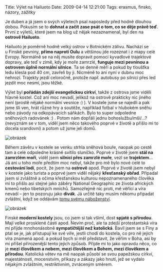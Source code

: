 Title: Výlet na Hailuoto
Date: 2009-04-14 12:21:00
Tags: erasmus, finsko, názory, zážitky

Je duben a já jsem o svých výletech psal naposledy před hodně dlouhou dobou. Pokusím se to **dohnat a začít zase psát o tom, co se děje právě teď**. První z výletů, které jsem na blog už nějak nezaznamenal, byl den na **ostrově Hailuoto**.

Hailuoto je poměrně hodně velký ostrov v Botnickém zálivu. Nachází se u Finské pevniny, **přímo naproti Oulu** a většinou jde rozeznat i z mapy celé Evropy. Normálně se na něj musíte dopravit pomocí kyvadlové trajektové dopravy, ale teď v zimě, kdy je moře zamrzlé, **funguje mezi pevninou a ostrovem úplně normální silnice**. Ta se denně měří a pokud by tloušťka ledu klesla pod 40 cm, zavřeli by ji. Nicméně to ani nyní v dubnu moc nehrozí. Trajekty jezdí celoročně, protože např. autobusy po silnici přes led jezdit moc nesmí, jsou těžké.

Výlet byl **pořádán zdejší evangelickou církví**, takže z ostrova jsme viděli hlavně kostel. Což ani moc nevadí, jelikož na ostrově prakticky nic jiného není (prostě nějaké normální vesnice :) ). V kostele jsme se najedli a pak jsme šli ven, hrát různé hry a soutěže, například fotbal v hlubokém sněhu nebo závody na odkopávacích sáňkách. Bylo to super odpoledne sněhových radovánek :) . Potom nám dopřáli jednu bohoslužbu/mši/…? (nevyznám se v tom, viděl jsem něco takového poprvé v životě a přišlo mi to docela srandovní) a potom už jsme jeli domů.

![obrázek](|filename|/images/106.jpg)

Během závěru v kostele se venku strhla sněhová bouře, naopak po cestě tam a celé odpoledne krásně svítilo sluníčko. Poprvé v životě jsem **stál na zamrzlém moři**, viděl jsem **silnici přes zamrzlé moře**, vezl se **trajektem**… Já ani u toho moře předtím moc nebyl, takže pro mě bylo nové celé to **cestování lodí**, pocit, že jsem na **ostrově** apod. Poprvé v životě jsem nebyl v kostele jako turista a poprvé jsem viděl nějaký **křesťanský obřad**. Připadal jsem si zvláštně a očima křesťanskou kulturou nepoznamenaného člověka mi to přišlo asi stejné jako záběry National Geographic ze života afrických kmenů nebo tibetských mnichů. Samozřejmě nic proti, mě věřící a víra nevadí – jen to pozoruju jako **divák**. Já určitě taky musím někomu připadat zvláštní, když se oddávám [tomu svému náboženství](http://www.hc-kometa.cz/).

![obrázek](|filename|/images/107.jpg)

Finské **moderní kostely** jsou, co jsem si tak všiml, dost **spjaté s přírodou**. Mají velké prosklené části apod. Nevím proč, ale ta zdejší protestantská víra mi přijde mnohonásobně **sympatičtější než katolická**. Bavil jsem se s Finy a ptal se je, jak přistupují ke své víře, jestli chodí do kostela, co pro ně jejich víra znamená apod. a pokud bych si měl představit, že věřím v Boha, asi by mi přišel přirozenější tento jejich způsob. Přijde mi to jako opravdu něco, co je **mezi člověkem a nebem, mezi člověkem a Bohem, mezi člověkem a přírodou**. Katolická větev na mě naopak působí se svou papežskou církví, majestátností, mocenstvím, příkazy a zákazy jako hnutí, jež se vydalo nějakým zvláštním, restriktivním, zvráceným směrem.